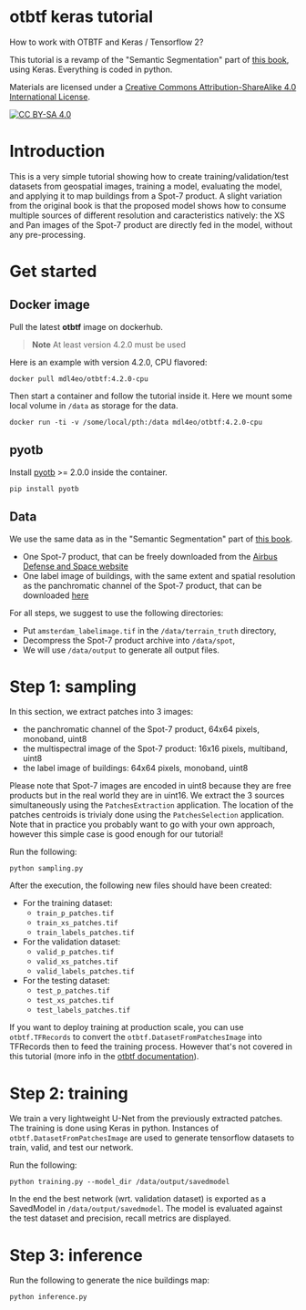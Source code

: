 # otbtf keras tutorial

How to work with OTBTF and Keras / Tensorflow 2?

This tutorial is a revamp of the "Semantic Segmentation" part of 
[this book](https://www.routledge.com/Deep-Learning-for-Remote-Sensing-Images-with-Open-Source-Software/Cresson/p/book/9780367518981), 
using Keras.
Everything is coded in python.

Materials are licensed under a [Creative Commons Attribution-ShareAlike 4.0 International License][cc-by-sa].

[![CC BY-SA 4.0][cc-by-sa-shield]][cc-by-sa]

[cc-by-sa]: http://creativecommons.org/licenses/by-sa/4.0/
[cc-by-sa-shield]: https://img.shields.io/badge/License-CC%20BY--SA%204.0-lightgrey.svg

# Introduction 

This is a very simple tutorial showing how to create training/validation/test
datasets from geospatial images, training a model, evaluating the model, and 
applying it to map buildings from a Spot-7 product.
A slight variation from the original book is that the proposed model shows how 
to consume multiple sources of different resolution and caracteristics natively:
the XS and Pan images of the Spot-7 product are directly fed in the model,
without any pre-processing.

# Get started

## Docker image

Pull the latest **otbtf** image on dockerhub. 

> **Note**
> At least version 4.2.0 must be used

Here is an example with version 4.2.0, CPU flavored:

```
docker pull mdl4eo/otbtf:4.2.0-cpu
```

Then start a container and follow the tutorial inside it.
Here we mount some local volume in `/data` as storage for the data.

```
docker run -ti -v /some/local/pth:/data mdl4eo/otbtf:4.2.0-cpu
```

## pyotb

Install [pyotb](https://github.com/orfeotoolbox/pyotb) >= 2.0.0 inside the 
container.

```
pip install pyotb
```

## Data

We use the same data as in the "Semantic Segmentation" part of 
[this book](https://www.routledge.com/Deep-Learning-for-Remote-Sensing-Images-with-Open-Source-Software/Cresson/p/book/9780367518981).

- One Spot-7 product, that can be freely downloaded from the 
[Airbus Defense and Space website](https://www.intelligence-airbusds.com/en/9317-sample-imagery-detail?product=35862)
- One label image of buildings, with the same extent and spatial resolution as 
the panchromatic channel of the Spot-7 product, that can be downloaded 
[here](https://github.com/remicres/otbtf_tutorials_resources/blob/master/02_semantic_segmentation/amsterdam_dataset/terrain_truth/amsterdam_labelimage.tif)

For all steps, we suggest to use the following directories:

- Put `amsterdam_labelimage.tif` in the `/data/terrain_truth` directory,
- Decompress the Spot-7 product archive into `/data/spot`,
- We will use `/data/output` to generate all output files.

# Step 1: sampling

In this section, we extract patches into 3 images:

- the panchromatic channel of the Spot-7 product, 64x64 pixels, monoband, uint8
- the multispectral image of the Spot-7 product: 16x16 pixels, multiband, uint8
- the label image of buildings: 64x64 pixels, monoband, uint8

Please note that Spot-7 images are encoded in uint8 because they are free products 
but in the real world they are in uint16.
We extract the 3 sources simultaneously using the `PatchesExtraction` application.
The location of the patches centroids is trivialy done using the `PatchesSelection` 
application. Note that in practice you probably want to go with your own 
approach, however this simple case is good enough for our tutorial!

Run the following:

```
python sampling.py
```

After the execution, the following new files should have been created:

- For the training dataset:
  - `train_p_patches.tif`
  - `train_xs_patches.tif`
  - `train_labels_patches.tif`
- For the validation dataset:
  - `valid_p_patches.tif`
  - `valid_xs_patches.tif`
  - `valid_labels_patches.tif`
- For the testing dataset:
  - `test_p_patches.tif`
  - `test_xs_patches.tif`
  - `test_labels_patches.tif`

If you want to deploy training at production scale, you can use 
`otbtf.TFRecords` to convert the `otbtf.DatasetFromPatchesImage` into TFRecords 
then to feed the training process. However that's not covered in this tutorial 
(more info in the [otbtf documentation](https://otbtf.readthedocs.io/)).

# Step 2: training

We train a very lightweight U-Net from the previously extracted patches.
The training is done using Keras in python.
Instances of `otbtf.DatasetFromPatchesImage` are used to generate tensorflow 
datasets to train, valid, and test our network.

Run the following:

```
python training.py --model_dir /data/output/savedmodel
```

In the end the best network (wrt. validation dataset) is exported as a 
SavedModel in `/data/output/savedmodel`.
The model is evaluated against the test dataset and precision, recall metrics 
are displayed.

# Step 3: inference

Run the following to generate the nice buildings map:

```
python inference.py
```

